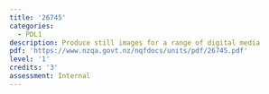 ```yaml
---
title: '26745'
categories:
  - PDL1
description: Produce still images for a range of digital media
pdf: 'https://www.nzqa.govt.nz/nqfdocs/units/pdf/26745.pdf'
level: '1'
credits: '3'
assessment: Internal
---
```


